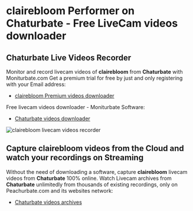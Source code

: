 # clairebloom Performer on Chaturbate - Free LiveCam videos downloader

## Chaturbate Live Videos Recorder

Monitor and record livecam videos of **clairebloom** from **Chaturbate** with Moniturbate.com
Get a premium trial for free by just and only registering with your Email address:
* [clairebloom Premium videos downloader](https://moniturbate.com/request-demo-licence-key.html)

Free livecam videos downloader - Moniturbate Software:
* [Chaturbate videos downloader](https://moniturbate.com/moniturbate-download-software.html)

![clairebloom livecam videos recorder](https://peachurnet.com/templates/moniturbate-software.png)


## Capture clairebloom videos from the Cloud and watch your recordings on Streaming

Without the need of downloading a software, capture **clairebloom** livecam videos from **Chaturbate** 100% online.
Watch Livecam archives from **Chaturbate** unlimitedly from thousands of existing recordings, only on Peachurbate.com and its websites network:
* [Chaturbate videos archives](https://peachurnet.com/)